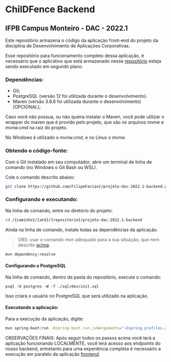# ChilDFence Backend

## IFPB Campus Monteiro - DAC - 2022.1

Este repositório armazena o código da aplicação front-end do projeto da disciplina de Desenvolvimento de Aplicações Corporativas.

Esse repositório para funcionamento completo dessa aplicação, é necessário que o aplicativo que está armazenado nesse [repositório](https://github.com/FilipeFariasC/projeto-dac-2022.1-backend/) esteja sendo executado em segundo plano.

### Dependências:

- Git;
- PostgreSQL (versão 12 foi utilizada durante o desenvolvimento).
- Maven (versão 3.8.6 foi utilizada durante o desenvolvimento)[OPCIONAL];

Caso você não possua, ou não queira instalar o Maven, você pode utilizar o wrapper do maven que é provido pelo projeto, que são os arquivos *mvnw* e *mvnw.cmd* na raiz do projeto.

No Windows é utilizado o *mvnw.cmd*, e no Linux o *mvnw*.

### Obtendo o código-fonte:

Com o Git instalado em seu computador, abre um terminal de linha de comando (no Windows o Git Bash ou WSL).

Cole o comando descrito abaixo:

```bash
git clone https://github.com/FilipeFariasC/projeto-dac-2022.1-backend.git
```
### Configurando e executando:

Na linha de comando, entre no diretório do projeto:

```bash
cd /{caminho}/{até}/{repositório}/projeto-dac-2022.1-backend
```

Ainda na linha de comando, instale todas as dependências da aplicação. 
> OBS: usar o comando *mvn* adequado para a sua situação, que nem descrito [acima](#dependências).

```bash
mvn dependency:resolve
```

#### Configurando o PostgreSQL

Na linha de comando, dentro da pasta do repositório, execute o comando:
```
psql -U postgres -W -f ./sql/dev/init.sql
```
Isso criará o usuário no PostgreSQL que será utilizado na aplicação.


#### Executando a aplicação:
Para a execução da aplicação, digite:

```bash
mvn spring-boot:run -Dspring-boot.run.jvmArguments="-Dspring.profiles.active=dev"
```

OBSERVAÇÕES FINAIS: Após seguir todos os passos acima você terá a aplicação funcionando LOCALMENTE, você terá acesso aos endpoints do nosso backend, entretanto para uma experiência completa é necessário a execução em paralelo da aplicação [frontend](https://github.com/FilipeFariasC/projeto-dac-2022.1-frontend.git).
